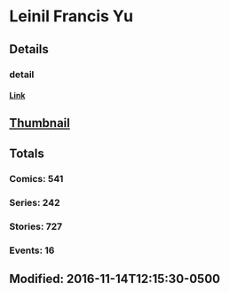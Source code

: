 # Leinil Francis Yu 
## Details
### detail
#### [Link](http://marvel.com/comics/creators/758/leinil_francis_yu?utm_campaign=apiRef&utm_source=225578a89fc76f3d20fbffda5d17a88d)
## [Thumbnail](http://i.annihil.us/u/prod/marvel/i/mg/9/90/4bb85d64347af.jpg)
## Totals
### Comics: 541
### Series: 242
### Stories: 727
### Events: 16
## Modified: 2016-11-14T12:15:30-0500